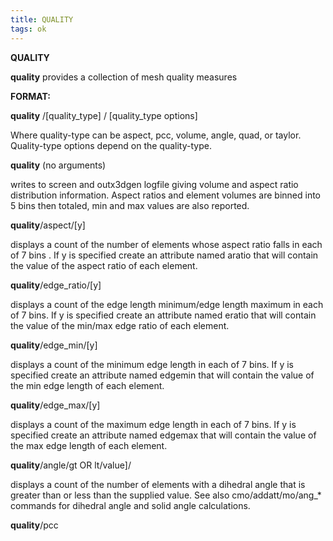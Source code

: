 ```yaml
---
title: QUALITY
tags: ok
---
```


**QUALITY**

**quality** provides a collection of mesh quality measures  

**FORMAT:**

**quality** /[quality_type] / [quality_type options] 

Where quality-type can be aspect, pcc, volume, angle, quad, or taylor. Quality-type options depend on the quality-type. 

**quality** (no arguments) 

writes to screen and outx3dgen logfile giving volume and aspect ratio distribution information. Aspect ratios and element volumes are binned into 5 bins then totaled, min and max values are also reported. 

**quality**/aspect/[y] 

displays a count of the number of elements whose aspect ratio falls in each of 7 bins .  If y is specified create an attribute named aratio that will contain the value of the aspect ratio of each element. 

**quality**/edge_ratio/[y]

displays a count of the edge length minimum/edge length maximum in each of 7 bins. If y is specified create an attribute named eratio that will contain the value of the min/max edge ratio of each element.

**quality**/edge_min/[y]

displays a count of the minimum edge length in each of 7 bins. If y is specified create an attribute named edgemin that will contain the value of the min edge length of each element.

**quality**/edge_max/[y]

displays a count of the maximum edge length in each of 7 bins. If y is specified create an attribute named edgemax that will contain the value of the max edge length of each element.

**quality**/angle/gt OR lt/value]/ 

displays a count of the number of elements with a dihedral angle that is greater than or less than the supplied value. See also cmo/addatt/mo/ang_* commands for dihedral angle and solid angle calculations.

**quality**/pcc 

 
